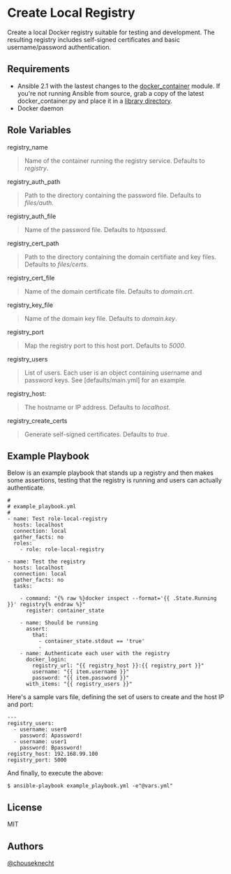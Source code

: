 Create Local Registry 
=====================

Create a local Docker registry suitable for testing and development. The resulting registry includes self-signed certificates and 
basic username/password authentication.

Requirements
------------

- Ansible 2.1 with the lastest changes to the [docker_container](https://github.com/ansible/ansible-modules-core/blob/devel/cloud/docker/docker_container.py) module. 
  If you're not running Ansible from source, grab a copy of the latest docker_container.py and place it in a [library directory](http://docs.ansible.com/ansible/intro_configuration.html#library).
- Docker daemon

Role Variables
--------------

registry_name
> Name of the container running the registry service. Defaults to *registry*.

registry_auth_path
> Path to the directory containing the password file. Defaults to *files/auth*. 

registry_auth_file
> Name of the password file. Defaults to *htpasswd*.

registry_cert_path
> Path to the directory containing the domain certifiate and key files. Defaults to *files/certs*. 

registry_cert_file
> Name of the domain certificate file. Defaults to *domain.crt*.

registry_key_file
> Name of the domain key file. Defaults to *domain.key*.

registry_port
> Map the registry port to this host port. Defaults to *5000*.

registry_users
> List of users. Each user is an object containing username and password keys. See [defaults/main.yml] for an example.

registry_host:
> The hostname or IP address. Defaults to *localhost*.

registry_create_certs
> Generate self-signed certificates. Defaults to *true*.

Example Playbook
----------------

Below is an example playbook that stands up a registry and then makes some assertions, testing that the registry is running and users can actually authenticate.

```
#
# example_playbook.yml
#
- name: Test role-local-registry 
  hosts: localhost
  connection: local
  gather_facts: no
  roles:
    - role: role-local-registry

- name: Test the registry
  hosts: localhost
  connection: local
  gather_facts: no
  tasks:

    - command: "{% raw %}docker inspect --format='{{ .State.Running }}' registry{% endraw %}"
      register: container_state

    - name: Should be running
      assert:
        that:
          - container_state.stdout == 'true' 
          - 
    - name: Authenticate each user with the registry
      docker_login:
        registry_url: "{{ registry_host }}:{{ registry_port }}"
        username: "{{ item.username }}"
        password: "{{ item.password }}"
      with_items: "{{ registry_users }}"
```

Here's a sample vars file, defining the set of users to create and the host IP and port:

```
---
registry_users:
  - username: user0
    password: Apassword! 
  - username: user1 
    password: Bpassword! 
registry_host: 192.168.99.100 
registry_port: 5000
```

And finally, to execute the above:

```
$ ansible-playbook example_playbook.yml -e"@vars.yml"
```

License
-------

MIT

Authors
-------

[@chouseknecht](https://github.com/chouseknecht)
